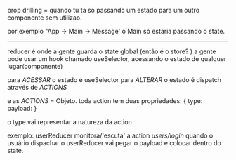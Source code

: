 prop drilling = quando tu ta só passando um estado para um outro componente sem utilizao.

por exemplo "App -> Main -> Message'
o Main só estaria passando o state.

---

reducer é onde a gente guarda o state global (então é o store? )
a gente pode usar um hook chamado useSelector, acessando o estado de qualquer lugar(componente)

para _ACESSAR_ o estado é useSelector
para _ALTERAR_ o estado é dispatch através de _ACTIONS_

e as _ACTIONS_ = Objeto.
toda action tem duas propriedades:
{ type:
payload: }

o type vai representar a natureza da action

exemplo:
userReducer
monitora/'escuta' a action _users/login_
quando o usuário dispachar o userReducer vai pegar o payload e colocar dentro do state.
